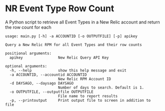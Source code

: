 # NR Event Type Row Count
A Python script to retrieve all Event Types in a New Relic account and return the row count for each
```
usage: main.py [-h] -a ACCOUNTID [-o OUTPUTFILE] [-p] apikey

Query a New Relic RPM for all Event Types and their row counts

positional arguments:
  apikey                New Relic Query API Key

optional arguments:
  -h, --help            show this help message and exit
  -a ACCOUNTID, --accountid ACCOUNTID
                        New Relic RPM Account ID
  -d DAYSAGO, --daysago DAYSAGO
                        Number of days to search. Default is 1.
  -o OUTPUTFILE, --outputfile OUTPUTFILE
                        File name to report results
  -p, --printoutput     Print output file to screen in addition to file
```

